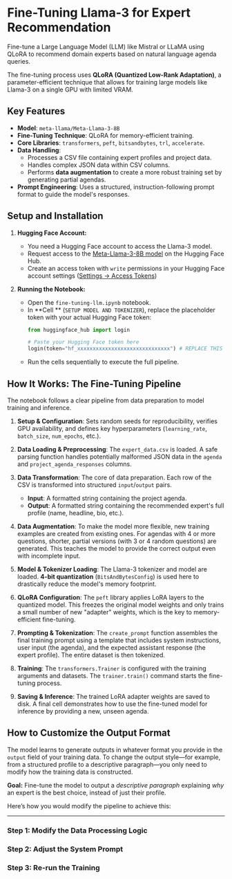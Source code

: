 # Fine-Tuning Llama-3 for Expert Recommendation

Fine-tune a Large Language Model (LLM) like Mistral or LLaMA using QLoRA to recommend domain experts based on natural language agenda queries.

The fine-tuning process uses **QLoRA (Quantized Low-Rank Adaptation)**, a parameter-efficient technique that allows for training large models like Llama-3 on a single GPU with limited VRAM.

## Key Features

-   **Model**: `meta-llama/Meta-Llama-3-8B`
-   **Fine-Tuning Technique**: QLoRA for memory-efficient training.
-   **Core Libraries**: `transformers`, `peft`, `bitsandbytes`, `trl`, `accelerate`.
-   **Data Handling**:
    -   Processes a CSV file containing expert profiles and project data.
    -   Handles complex JSON data within CSV columns.
    -   Performs **data augmentation** to create a more robust training set by generating partial agendas.
-   **Prompt Engineering**: Uses a structured, instruction-following prompt format to guide the model's responses.


## Setup and Installation

1.  **Hugging Face Account:**
    -   You need a Hugging Face account to access the Llama-3 model.
    -   Request access to the [Meta-Llama-3-8B model](https://huggingface.co/meta-llama/Meta-Llama-3-8B) on the Hugging Face Hub.
    -   Create an access token with `write` permissions in your Hugging Face account settings ([Settings -> Access Tokens](https://huggingface.co/settings/tokens))

2.  **Running the Notebook:**
    -   Open the `fine-tuning-llm.ipynb` notebook.
    -   In **Cell ** (`SETUP MODEL AND TOKENIZER`), replace the placeholder token with your actual Hugging Face token:
        ```python
        from huggingface_hub import login
        
        # Paste your Hugging Face token here
        login(token="hf_xxxxxxxxxxxxxxxxxxxxxxxxxxxxxx") # REPLACE THIS
        ```
    -   Run the cells sequentially to execute the full pipeline.

## How It Works: The Fine-Tuning Pipeline

The notebook follows a clear pipeline from data preparation to model training and inference.

1.  **Setup & Configuration**: Sets random seeds for reproducibility, verifies GPU availability, and defines key hyperparameters (`learning_rate`, `batch_size`, `num_epochs`, etc.).

2.  **Data Loading & Preprocessing**: The `expert_data.csv` is loaded. A safe parsing function handles potentially malformed JSON data in the `agenda` and `project_agenda_responses` columns.

3.  **Data Transformation**: The core of data preparation. Each row of the CSV is transformed into structured `input`/`output` pairs.
    -   **Input**: A formatted string containing the project agenda.
    -   **Output**: A formatted string containing the recommended expert's full profile (name, headline, bio, etc.).

4.  **Data Augmentation**: To make the model more flexible, new training examples are created from existing ones. For agendas with 4 or more questions, shorter, partial versions (with 3 or 4 random questions) are generated. This teaches the model to provide the correct output even with incomplete input.

5.  **Model & Tokenizer Loading**: The Llama-3 tokenizer and model are loaded. **4-bit quantization** (`BitsAndBytesConfig`) is used here to drastically reduce the model's memory footprint.

6.  **QLoRA Configuration**: The `peft` library applies LoRA layers to the quantized model. This freezes the original model weights and only trains a small number of new "adapter" weights, which is the key to memory-efficient fine-tuning.

7.  **Prompting & Tokenization**: The `create_prompt` function assembles the final training prompt using a template that includes system instructions, user input (the agenda), and the expected assistant response (the expert profile). The entire dataset is then tokenized.

8.  **Training**: The `transformers.Trainer` is configured with the training arguments and datasets. The `trainer.train()` command starts the fine-tuning process.

9.  **Saving & Inference**: The trained LoRA adapter weights are saved to disk. A final cell demonstrates how to use the fine-tuned model for inference by providing a new, unseen agenda.

## How to Customize the Output Format

The model learns to generate outputs in whatever format you provide in the `output` field of your training data. To change the output style—for example, from a structured profile to a descriptive paragraph—you only need to modify how the training data is constructed.

**Goal:** Fine-tune the model to output a *descriptive paragraph* explaining *why* an expert is the best choice, instead of just their profile.

Here’s how you would modify the pipeline to achieve this:

---

### Step 1: Modify the Data Processing Logic
### Step 2: Adjust the System Prompt
### Step 3: Re-run the Training
